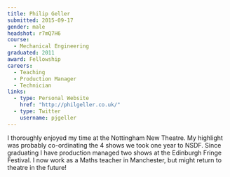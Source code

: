 ```yaml
---
title: Philip Geller
submitted: 2015-09-17
gender: male
headshot: r7mQ7H6
course:
  - Mechanical Engineering
graduated: 2011
award: Fellowship
careers:
  - Teaching
  - Production Manager
  - Technician
links:
  - type: Personal Website
    href: "http://philgeller.co.uk/"
  - type: Twitter
    username: pjgeller
---
```


I thoroughly enjoyed my time at the Nottingham New Theatre. My highlight was probably co-ordinating the 4 shows we took one year to NSDF. Since graduating I have production managed two shows at the Edinburgh Fringe Festival. I now work as a Maths teacher in Manchester, but might return to theatre in the future!
